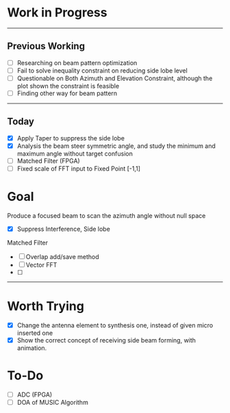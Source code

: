 # Work in Progress
---
## Previous Working
- [ ] Researching on beam pattern optimization
- [ ] Fail to solve inequality constraint on reducing side lobe level
- [ ] Questionable on Both Azimuth and Elevation Constraint, although the plot shown the constraint is feasible
- [ ] Finding other way for beam pattern
--- 
## Today
- [x] Apply Taper to suppress the side lobe
- [x] Analysis the beam steer symmetric angle, and study the minimum and maximum angle without target confusion
- [ ] Matched Filter (FPGA)
- [ ] Fixed scale of FFT input to Fixed Point \[-1,1\]
# Goal 
Produce a focused beam to scan the azimuth angle without null space
- [x] Suppress Interference, Side lobe

Matched Filter
- [ ] Overlap add/save method
- [ ] Vector FFT
- [ ]  

---
# Worth Trying
- [x] Change the antenna element to synthesis one, instead of given micro inserted one
- [x]  Show the correct concept of receiving side beam forming, with animation. 

# To-Do

- [ ] ADC (FPGA)
- [ ] DOA of MUSIC Algorithm